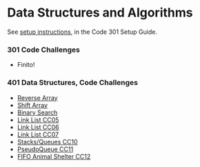 # Data Structures and Algorithms

See [setup instructions](https://codefellows.github.io/setup-guide/code-301/3-code-challenges), in the Code 301 Setup Guide.

### 301 Code Challenges

 - Finito!

### 401 Data Structures, Code Challenges

- [Reverse Array](https://github.com/Vektur/data-structures-and-algorithms/pull/19)
- [Shift Array](https://github.com/Vektur/data-structures-and-algorithms/pull/20)
- [Binary Search](https://github.com/Vektur/data-structures-and-algorithms/pull/22)
- [Link List CC05](https://github.com/Vektur/data-structures-and-algorithms/pull/23)
- [Link List CC06](https://github.com/Vektur/data-structures-and-algorithms/pull/24)
- [Link List CC07](https://github.com/Vektur/data-structures-and-algorithms/pull/25)
- [Stacks/Queues CC10](https://github.com/Vektur/data-structures-and-algorithms/pull/26)
- [PseudoQueue CC11](https://github.com/Vektur/data-structures-and-algorithms/pull/27)
- [FIFO Animal Shelter CC12](https://github.com/Vektur/data-structures-and-algorithms/pull/29/)

